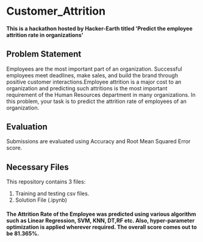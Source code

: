 # Customer_Attrition

#### This is a hackathon hosted by Hacker-Earth titled 'Predict the employee attrition rate in organizations'

## Problem Statement
Employees are the most important part of an organization. Successful employees meet deadlines, make sales, and build the brand through positive customer interactions.Employee attrition is a major cost to an organization and predicting such attritions is the most important requirement of the Human Resources department in many organizations. In this problem, your task is to predict the attrition rate of employees of an organization. 

## Evaluation
Submissions are evaluated using Accuracy and Root Mean Squared Error score.

## Necessary Files
This repository contains 3 files:

1. Training and testing csv files.
2. Solution File (.ipynb)

#### The Attrition Rate of the Employee was predicted using various algorithm such as Linear Regression, SVM, KNN, DT,RF etc. Also, hyper-parameter optimization is applied wherever required. The overall score comes out to be 81.365%.

